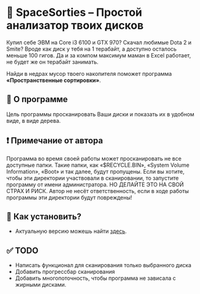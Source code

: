 ﻿# 🚀 SpaceSorties – Простой анализатор твоих дисков

Купил себе ЭВМ на Core i3 6100 и GTX 970? Скачал любимые Dota 2 и Smite?
Вроде как диск у тебя на 1 терабайт, а доступно осталось меньше 100 гигов.
Да и за компом максимум маман в Excel работает, не будет же он терабайт занимать.

Найди в недрах мусор твоего накопителя поможет программа **«Пространственные сортировки»**.

## 🤔 О программе

Цель программы просканировать Ваши диски и показать их в удобном виде, в виде дерева.

## ❗ Примечание от автора
Программа во время своей работы может просканировать не все доступные папки.
Такие папки, как «$RECYCLE.BIN», «System Volume Information», «Boot» и так далее, будут пропущены.
Если вы хотите, чтобы эти директории участвовали в сканировании, то запустите программу
от имени администратора. НО ДЕЛАЙТЕ ЭТО НА СВОЙ СТРАХ И РИСК. Автор не несёт ответственность,
если в ходе работы программы эти директории будут повреждены!

## 🔔 Как установить?
- Актуальную версию можешь найти [здесь](https://github.com/nickstrlnkv/SpaceSorties/releases).

## ✅ TODO
- Написать функционал для сканирования только выбранного диска
- Добавить прогрессбар сканирования
- Добавить многопоточность, чтобы программа не зависала с жирными дисками.